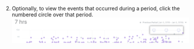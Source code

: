 2. Optionally, to view the events that occurred during a period, click the numbered circle over that period. ![Numbered circles to indicate events](/assets/images/help/insights/event-circles.png)

